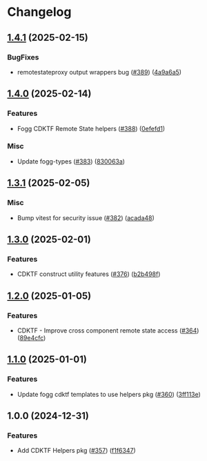 # Changelog

## [1.4.1](https://github.com/vincenthsh/fogg/compare/cdktf-fogg-helpers-v1.4.0...cdktf-fogg-helpers-v1.4.1) (2025-02-15)


### BugFixes

* remotestateproxy output wrappers bug ([#389](https://github.com/vincenthsh/fogg/issues/389)) ([4a9a6a5](https://github.com/vincenthsh/fogg/commit/4a9a6a52b7b2094a32cc9aa6621ba4468d448b89))

## [1.4.0](https://github.com/vincenthsh/fogg/compare/cdktf-fogg-helpers-v1.3.1...cdktf-fogg-helpers-v1.4.0) (2025-02-14)


### Features

* Fogg CDKTF Remote State helpers ([#388](https://github.com/vincenthsh/fogg/issues/388)) ([0efefd1](https://github.com/vincenthsh/fogg/commit/0efefd1be0b9a6b5b7d316eabe5d7f93d5f601d5))


### Misc

* Update fogg-types ([#383](https://github.com/vincenthsh/fogg/issues/383)) ([830063a](https://github.com/vincenthsh/fogg/commit/830063a98c04fea88021c33f1bc2d884ba3b5983))

## [1.3.1](https://github.com/vincenthsh/fogg/compare/cdktf-fogg-helpers-v1.3.0...cdktf-fogg-helpers-v1.3.1) (2025-02-05)


### Misc

* Bump vitest for security issue ([#382](https://github.com/vincenthsh/fogg/issues/382)) ([acada48](https://github.com/vincenthsh/fogg/commit/acada48fc24d2121eaf13d848b4d8ece2874d166))

## [1.3.0](https://github.com/vincenthsh/fogg/compare/cdktf-fogg-helpers-v1.2.0...cdktf-fogg-helpers-v1.3.0) (2025-02-01)


### Features

* CDKTF construct utility features ([#376](https://github.com/vincenthsh/fogg/issues/376)) ([b2b498f](https://github.com/vincenthsh/fogg/commit/b2b498fa2df7c61d26e80388da34075442edd086))

## [1.2.0](https://github.com/vincenthsh/fogg/compare/cdktf-fogg-helpers-v1.1.0...cdktf-fogg-helpers-v1.2.0) (2025-01-05)


### Features

* CDKTF - Improve cross component remote state access ([#364](https://github.com/vincenthsh/fogg/issues/364)) ([89e4cfc](https://github.com/vincenthsh/fogg/commit/89e4cfc238f8bbbfea45b47e4acac51cd06071a9))

## [1.1.0](https://github.com/vincenthsh/fogg/compare/cdktf-fogg-helpers-v1.0.0...cdktf-fogg-helpers-v1.1.0) (2025-01-01)


### Features

* Update fogg cdktf templates to use helpers pkg ([#360](https://github.com/vincenthsh/fogg/issues/360)) ([3ff113e](https://github.com/vincenthsh/fogg/commit/3ff113e5cc2f67c29300bf39fb6a8d24832bf3cd))

## 1.0.0 (2024-12-31)


### Features

* Add CDKTF Helpers pkg ([#357](https://github.com/vincenthsh/fogg/issues/357)) ([f1f6347](https://github.com/vincenthsh/fogg/commit/f1f6347490d7094ea9eca726b5073ffc615c59cb))
